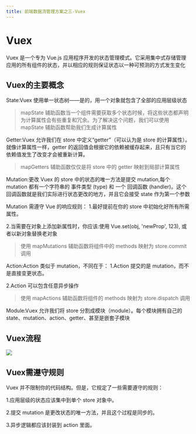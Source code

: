 ```yaml
---
title: 前端数据流管理方案之三-Vuex
---
```


# Vuex

Vuex 是一个专为 Vue.js 应用程序开发的状态管理模式。它采用集中式存储管理应用的所有组件的状态，并以相应的规则保证状态以一种可预测的方式发生变化
<!-- more -->
## Vuex的主要概念

State:Vuex 使用单一状态树——是的，用一个对象就包含了全部的应用层级状态
> mapState 辅助函数当一个组件需要获取多个状态时候，将这些状态都声明为计算属性会有些重复和冗余。为了解决这个问题，我们可以使用 mapState 辅助函数帮助我们生成计算属性

Getter:Vuex 允许我们在 store 中定义“getter”（可以认为是 store 的计算属性）。就像计算属性一样，getter 的返回值会根据它的依赖被缓存起来，且只有当它的依赖值发生了改变才会被重新计算。
>mapGetters 辅助函数仅仅是将 store 中的 getter 映射到局部计算属性

Mutation:更改 Vuex 的 store 中的状态的唯一方法是提交 mutation,每个 mutation 都有一个字符串的 事件类型 (type) 和 一个 回调函数 (handler)。这个回调函数就是我们实际进行状态更改的地方，并且它会接受 state 作为第一个参数

Mutation 需遵守 Vue 的响应规则：
1.最好提前在你的 store 中初始化好所有所需属性。

2.当需要在对象上添加新属性时，你应该:使用 Vue.set(obj, 'newProp', 123), 或者以新对象替换老对象

>使用 mapMutations 辅助函数将组件中的 methods 映射为 store.commit 调用

Action:Action 类似于 mutation，不同在于：
1.Action 提交的是 mutation，而不是直接变更状态。

2.Action 可以包含任意异步操作

>使用 mapActions 辅助函数将组件的 methods 映射为 store.dispatch 调用

Module:Vuex 允许我们将 store 分割成模块（module）。每个模块拥有自己的 state、mutation、action、getter、甚至是嵌套子模块

## Vuex流程

![](/img/vuex.png)

## Vuex需遵守规则

Vuex 并不限制你的代码结构。但是，它规定了一些需要遵守的规则：

1.应用层级的状态应该集中到单个 store 对象中。

2.提交 mutation 是更改状态的唯一方法，并且这个过程是同步的。

3.异步逻辑都应该封装到 action 里面。